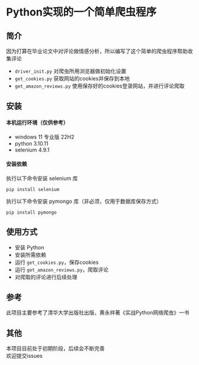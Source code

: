 # Python实现的一个简单爬虫程序
## 简介
因为打算在毕业论文中对评论做情感分析，所以编写了这个简单的爬虫程序帮助收集评论
- `driver_init.py` 对爬虫所用浏览器做初始化设置
- `get_cookies.py` 获取网站的cookies并保存到本地
- `get_amazon_reviews.py` 使用保存好的cookies登录网站，并进行评论爬取
## 安装 

#### 本机运行环境（仅供参考）
- windows 11 专业版 22H2
- python 3.10.11
- selenium 4.9.1

#### 安装依赖
执行以下命令安装 selenium 库
```
pip install selenium
```
执行以下命令安装 pymongo 库（非必须，仅用于数据库保存方式）
```
pip install pymongo
```

## 使用方式
- 安装 Python
- 安装所需依赖
- 运行 `get_cookies.py`，保存cookies
- 运行 `get_amazon_reviews.py`，爬取评论
- 对爬取的评论进行后续处理

## 参考
此项目主要参考了清华大学出版社出版，黄永祥著《实战Python网络爬虫》一书

## 其他
本项目目前处于初期阶段，后续会不断完善\
欢迎提交issues
